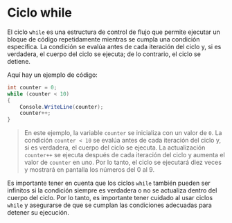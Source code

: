 # Ciclo while

El ciclo `while` es una estructura de control de flujo que permite ejecutar un bloque de código repetidamente mientras se cumpla una condición específica. La condición se evalúa antes de cada iteración del ciclo y, si es verdadera, el cuerpo del ciclo se ejecuta; de lo contrario, el ciclo se detiene.

Aquí hay un ejemplo de código:

```csharp
int counter = 0;
while (counter < 10)
{
    Console.WriteLine(counter);
    counter++;
}
```

> En este ejemplo, la variable `counter` se inicializa con un valor de `0`. La condición `counter < 10` se evalúa antes de cada iteración del ciclo y, si es verdadera, el cuerpo del ciclo se ejecuta. La actualización `counter++` se ejecuta después de cada iteración del ciclo y aumenta el valor de `counter` en uno. Por lo tanto, el ciclo se ejecutará diez veces y mostrará en pantalla los números del 0 al 9.
> 

Es importante tener en cuenta que los ciclos `while` también pueden ser infinitos si la condición siempre es verdadera o no se actualiza dentro del cuerpo del ciclo. Por lo tanto, es importante tener cuidado al usar ciclos `while` y asegurarse de que se cumplan las condiciones adecuadas para detener su ejecución.